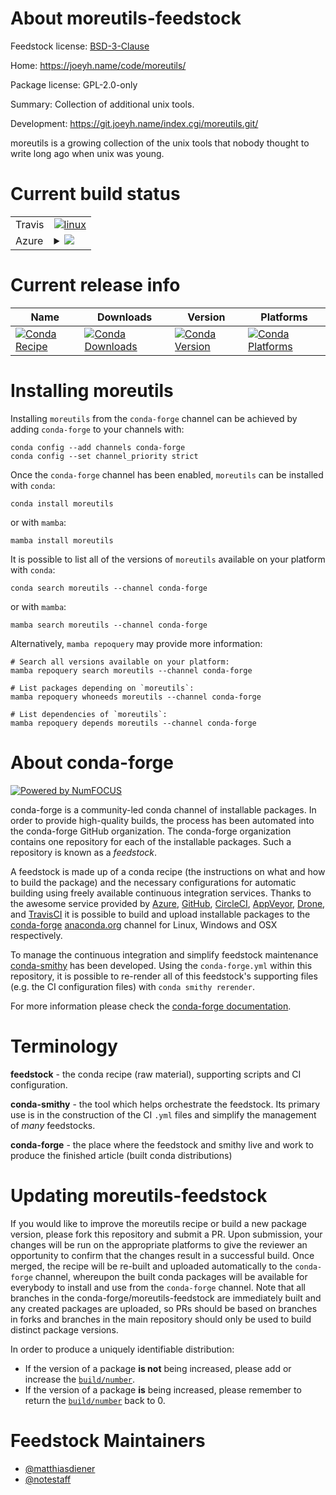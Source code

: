 About moreutils-feedstock
=========================

Feedstock license: [BSD-3-Clause](https://github.com/conda-forge/moreutils-feedstock/blob/main/LICENSE.txt)

Home: https://joeyh.name/code/moreutils/

Package license: GPL-2.0-only

Summary: Collection of additional unix tools.

Development: https://git.joeyh.name/index.cgi/moreutils.git/

moreutils is a growing collection of the unix tools that nobody thought to
write long ago when unix was young.


Current build status
====================


<table><tr>
    <td>Travis</td>
    <td>
      <a href="https://app.travis-ci.com/conda-forge/moreutils-feedstock">
        <img alt="linux" src="https://img.shields.io/travis/com/conda-forge/moreutils-feedstock/main.svg?label=Linux">
      </a>
    </td>
  </tr>
    
  <tr>
    <td>Azure</td>
    <td>
      <details>
        <summary>
          <a href="https://dev.azure.com/conda-forge/feedstock-builds/_build/latest?definitionId=12715&branchName=main">
            <img src="https://dev.azure.com/conda-forge/feedstock-builds/_apis/build/status/moreutils-feedstock?branchName=main">
          </a>
        </summary>
        <table>
          <thead><tr><th>Variant</th><th>Status</th></tr></thead>
          <tbody><tr>
              <td>linux_64</td>
              <td>
                <a href="https://dev.azure.com/conda-forge/feedstock-builds/_build/latest?definitionId=12715&branchName=main">
                  <img src="https://dev.azure.com/conda-forge/feedstock-builds/_apis/build/status/moreutils-feedstock?branchName=main&jobName=linux&configuration=linux%20linux_64_" alt="variant">
                </a>
              </td>
            </tr><tr>
              <td>linux_aarch64</td>
              <td>
                <a href="https://dev.azure.com/conda-forge/feedstock-builds/_build/latest?definitionId=12715&branchName=main">
                  <img src="https://dev.azure.com/conda-forge/feedstock-builds/_apis/build/status/moreutils-feedstock?branchName=main&jobName=linux&configuration=linux%20linux_aarch64_" alt="variant">
                </a>
              </td>
            </tr><tr>
              <td>linux_ppc64le</td>
              <td>
                <a href="https://dev.azure.com/conda-forge/feedstock-builds/_build/latest?definitionId=12715&branchName=main">
                  <img src="https://dev.azure.com/conda-forge/feedstock-builds/_apis/build/status/moreutils-feedstock?branchName=main&jobName=linux&configuration=linux%20linux_ppc64le_" alt="variant">
                </a>
              </td>
            </tr><tr>
              <td>osx_64</td>
              <td>
                <a href="https://dev.azure.com/conda-forge/feedstock-builds/_build/latest?definitionId=12715&branchName=main">
                  <img src="https://dev.azure.com/conda-forge/feedstock-builds/_apis/build/status/moreutils-feedstock?branchName=main&jobName=osx&configuration=osx%20osx_64_" alt="variant">
                </a>
              </td>
            </tr><tr>
              <td>osx_arm64</td>
              <td>
                <a href="https://dev.azure.com/conda-forge/feedstock-builds/_build/latest?definitionId=12715&branchName=main">
                  <img src="https://dev.azure.com/conda-forge/feedstock-builds/_apis/build/status/moreutils-feedstock?branchName=main&jobName=osx&configuration=osx%20osx_arm64_" alt="variant">
                </a>
              </td>
            </tr>
          </tbody>
        </table>
      </details>
    </td>
  </tr>
</table>

Current release info
====================

| Name | Downloads | Version | Platforms |
| --- | --- | --- | --- |
| [![Conda Recipe](https://img.shields.io/badge/recipe-moreutils-green.svg)](https://anaconda.org/conda-forge/moreutils) | [![Conda Downloads](https://img.shields.io/conda/dn/conda-forge/moreutils.svg)](https://anaconda.org/conda-forge/moreutils) | [![Conda Version](https://img.shields.io/conda/vn/conda-forge/moreutils.svg)](https://anaconda.org/conda-forge/moreutils) | [![Conda Platforms](https://img.shields.io/conda/pn/conda-forge/moreutils.svg)](https://anaconda.org/conda-forge/moreutils) |

Installing moreutils
====================

Installing `moreutils` from the `conda-forge` channel can be achieved by adding `conda-forge` to your channels with:

```
conda config --add channels conda-forge
conda config --set channel_priority strict
```

Once the `conda-forge` channel has been enabled, `moreutils` can be installed with `conda`:

```
conda install moreutils
```

or with `mamba`:

```
mamba install moreutils
```

It is possible to list all of the versions of `moreutils` available on your platform with `conda`:

```
conda search moreutils --channel conda-forge
```

or with `mamba`:

```
mamba search moreutils --channel conda-forge
```

Alternatively, `mamba repoquery` may provide more information:

```
# Search all versions available on your platform:
mamba repoquery search moreutils --channel conda-forge

# List packages depending on `moreutils`:
mamba repoquery whoneeds moreutils --channel conda-forge

# List dependencies of `moreutils`:
mamba repoquery depends moreutils --channel conda-forge
```


About conda-forge
=================

[![Powered by
NumFOCUS](https://img.shields.io/badge/powered%20by-NumFOCUS-orange.svg?style=flat&colorA=E1523D&colorB=007D8A)](https://numfocus.org)

conda-forge is a community-led conda channel of installable packages.
In order to provide high-quality builds, the process has been automated into the
conda-forge GitHub organization. The conda-forge organization contains one repository
for each of the installable packages. Such a repository is known as a *feedstock*.

A feedstock is made up of a conda recipe (the instructions on what and how to build
the package) and the necessary configurations for automatic building using freely
available continuous integration services. Thanks to the awesome service provided by
[Azure](https://azure.microsoft.com/en-us/services/devops/), [GitHub](https://github.com/),
[CircleCI](https://circleci.com/), [AppVeyor](https://www.appveyor.com/),
[Drone](https://cloud.drone.io/welcome), and [TravisCI](https://travis-ci.com/)
it is possible to build and upload installable packages to the
[conda-forge](https://anaconda.org/conda-forge) [anaconda.org](https://anaconda.org/)
channel for Linux, Windows and OSX respectively.

To manage the continuous integration and simplify feedstock maintenance
[conda-smithy](https://github.com/conda-forge/conda-smithy) has been developed.
Using the ``conda-forge.yml`` within this repository, it is possible to re-render all of
this feedstock's supporting files (e.g. the CI configuration files) with ``conda smithy rerender``.

For more information please check the [conda-forge documentation](https://conda-forge.org/docs/).

Terminology
===========

**feedstock** - the conda recipe (raw material), supporting scripts and CI configuration.

**conda-smithy** - the tool which helps orchestrate the feedstock.
                   Its primary use is in the construction of the CI ``.yml`` files
                   and simplify the management of *many* feedstocks.

**conda-forge** - the place where the feedstock and smithy live and work to
                  produce the finished article (built conda distributions)


Updating moreutils-feedstock
============================

If you would like to improve the moreutils recipe or build a new
package version, please fork this repository and submit a PR. Upon submission,
your changes will be run on the appropriate platforms to give the reviewer an
opportunity to confirm that the changes result in a successful build. Once
merged, the recipe will be re-built and uploaded automatically to the
`conda-forge` channel, whereupon the built conda packages will be available for
everybody to install and use from the `conda-forge` channel.
Note that all branches in the conda-forge/moreutils-feedstock are
immediately built and any created packages are uploaded, so PRs should be based
on branches in forks and branches in the main repository should only be used to
build distinct package versions.

In order to produce a uniquely identifiable distribution:
 * If the version of a package **is not** being increased, please add or increase
   the [``build/number``](https://docs.conda.io/projects/conda-build/en/latest/resources/define-metadata.html#build-number-and-string).
 * If the version of a package **is** being increased, please remember to return
   the [``build/number``](https://docs.conda.io/projects/conda-build/en/latest/resources/define-metadata.html#build-number-and-string)
   back to 0.

Feedstock Maintainers
=====================

* [@matthiasdiener](https://github.com/matthiasdiener/)
* [@notestaff](https://github.com/notestaff/)

